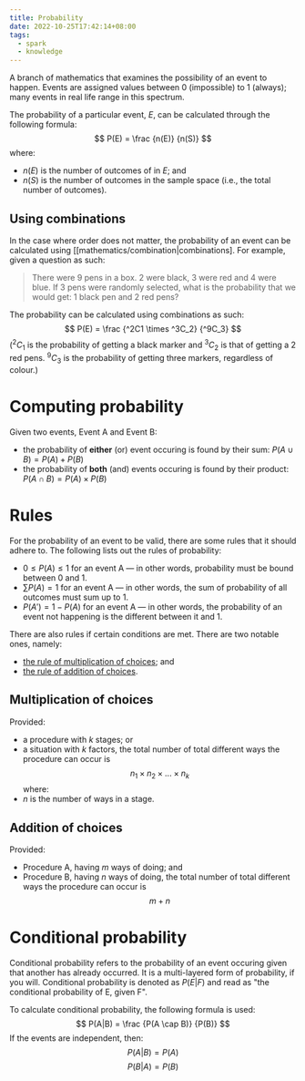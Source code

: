 ```yaml
---
title: Probability
date: 2022-10-25T17:42:14+08:00
tags:
  - spark
  - knowledge
---
```


A branch of mathematics that examines the possibility of an event to happen. Events are assigned values between 0 (impossible) to 1 (always); many events in real life range in this spectrum.

The probability of a particular event, $E$, can be calculated through the following formula:
$$
P(E) = \frac {n(E)} {n(S)}
$$
where:
- $n(E)$ is the number of outcomes of in $E$; and
- $n(S)$ is the number of outcomes in the sample space (i.e., the total number of outcomes).

## Using combinations

In the case where order does not matter, the probability of an event can be calculated using [[mathematics/combination|combinations]. For example, given a question as such:

> There were 9 pens in a box. 2 were black, 3 were red and 4 were blue. If 3 pens were randomly selected, what is the probability that we would get: 1 black pen and 2 red pens?

The probability can be calculated using combinations as such:
$$
P(E) = \frac {^2C1 \times ^3C_2} {^9C_3}
$$
($^2C_1$ is the probability of getting a black marker and $^3C_2$ is that of getting a 2 red pens. $^9C_3$ is the probability of getting three markers, regardless of colour.)

# Computing probability

Given two events, Event A and Event B:
- the probability of **either** (or) event occuring is found by their sum: $P(A \cup B) = P(A) + P(B)$ 
- the probability of **both** (and) events occuring is found by their product: $P(A \cap B) = P(A) \times P(B)$

# Rules

For the probability of an event to be valid, there are some rules that it should adhere to. The following lists out the rules of probability:

- $0 \leq P(A) \leq 1$ for an event A — in other words, probability must be bound between 0 and 1.
- $\sum P(A) = 1$ for an event A — in other words, the sum of probability of all outcomes must sum up to 1.
- $P(A') = 1 - P(A)$ for an event A — in other words, the probability of an event not happening is the different between it and 1.

There are also rules if certain conditions are met. There are two notable ones, namely:

- [the rule of multiplication of choices](#multiplication-of-choices); and
- [the rule of addition of choices](#addition-of-choices).

## Multiplication of choices

Provided:
- a procedure with $k$ stages; or
- a situation with $k$ factors,
the total number of total different ways the procedure can occur is
$$
n_1 \times n_2 \times ... \times n_k
$$
where:
- $n$ is the number of ways in a stage.

## Addition of choices

Provided:
- Procedure A, having $m$ ways of doing; and
- Procedure B, having $n$ ways of doing,
the total number of total different ways the procedure can occur is
$$
m + n
$$

# Conditional probability

Conditional probability refers to the probability of an event occuring given that another has already occurred. It is a multi-layered form of probability, if you will. Conditional probability is denoted as $P(E | F)$ and read as "the conditional probability of E, given F".

To calculate conditional probability, the following formula is used:
$$
P(A|B) = \frac {P(A \cap B)} {P(B)}
$$
If the events are independent, then:
$$
P(A|B) = P(A)
$$
$$
P(B|A) = P(B)
$$